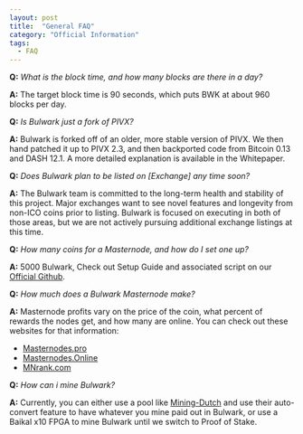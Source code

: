 ```yaml
---
layout: post
title:  "General FAQ"
category: "Official Information"
tags:
  - FAQ
---
```


**Q:** *What is the block time, and how many blocks are there in a day?*

**A:** The target block time is 90 seconds, which puts BWK at about 960 blocks per day.

**Q:** *Is Bulwark just a fork of PIVX?*

**A:** Bulwark is forked off of an older, more stable version of PIVX. We then hand patched it up to PIVX 2.3,
and then backported code from Bitcoin 0.13 and DASH 12.1. A more detailed explanation is available in the Whitepaper.

**Q:**  *Does Bulwark plan to be listed on [Exchange] any time soon?*

**A:**  The Bulwark team is committed to the long-term health and stability of this project.  Major exchanges want to see novel features
and longevity from non-ICO coins prior to listing.  Bulwark is focused on  executing in both of those areas, but we are not actively pursuing additional exchange listings at this time.

**Q:** *How many coins for a Masternode, and how do I set one up?*

**A:** 5000 Bulwark, Check out Setup Guide and associated script on our [Official Github](https://github.com/bulwark-crypto/Bulwark-MN-Install).

**Q:** *How much does a Bulwark Masternode make?*

**A:** Masternode profits vary on the price of the coin, what percent of rewards the nodes get, and how many are online. You can check out these websites for that information:
* [Masternodes.pro](https://masternodes.pro/stats/bwk)
* [Masternodes.Online](https://masternodes.online/currencies/BWK/)
* [MNrank.com](http://mnrank.com/)


**Q:** *How can i mine Bulwark?*

**A:** Currently, you can either use a pool like [Mining-Dutch](https://www.mining-dutch.nl/) and use their auto-convert feature to have whatever you mine paid out in Bulwark,
or use a Baikal x10 FPGA to mine Bulwark until we switch to Proof of Stake.
